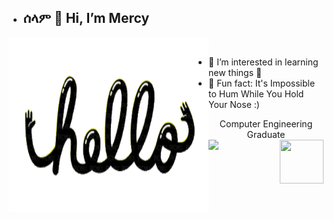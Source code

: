 - ## ሰላም 👋 Hi, I’m Mercy 
<img align="left" width="320" height="280" src="https://raw.githubusercontent.com/M-e-r-c-y/M-e-r-c-y/main/wave.gif" alt="my bitmoji" />
<br />

- 👀 I’m interested in learning new things 🌱
- 👻 Fun fact: It's Impossible to Hum While You Hold Your Nose :)


<div align="center">Computer Engineering Graduate</div>

<!---
M-e-r-c-y/M-e-r-c-y is a ✨ special ✨ repository because its `README.md` (this file) appears on your GitHub profile.
You can click the Preview link to take a look at your changes.
--->


<img align="right" width="70" height="70" src="https://img.icons8.com/clouds/100/000000/butterfly.png"/>
<img src="https://img.icons8.com/office/16/000000/musical-notes.png"/>
